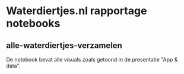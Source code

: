 # Waterdiertjes.nl rapportage notebooks

## alle-waterdiertjes-verzamelen

De notebook bevat alle visuals zoals getoond in de presentatie "App & data".
